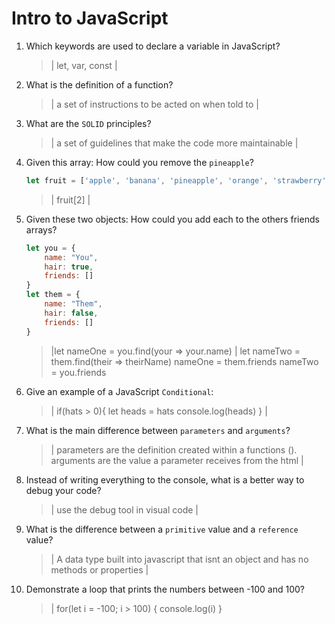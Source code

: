 # Intro to JavaScript
01. Which keywords are used to declare a variable in JavaScript?

    > | let, var, const |

02. What is the definition of a function?

    > | a set of instructions to be acted on when told to |

03. What are the `SOLID` principles?

    > | a set of guidelines that make the code more maintainable |

04. Given this array: How could you remove the `pineapple`?

    ```js
    let fruit = ['apple', 'banana', 'pineapple', 'orange', 'strawberry']
    ```

    > | fruit[2] |

05. Given these two objects: How could you add each to the others friends arrays?

    ```js
    let you = {
        name: "You",
        hair: true,
        friends: []
    }
    let them = {
        name: "Them",
        hair: false,
        friends: []
    }
    ```

    > |let nameOne = you.find(your => your.name) |
    let nameTwo = them.find(their => theirName)
    nameOne = them.friends
    nameTwo = you.friends

06. Give an example of a JavaScript `Conditional`:

    > | if(hats > 0){
        let heads = hats
        console.log(heads)
    } |

07. What is the main difference between `parameters` and `arguments`?

    > | parameters are the definition created within a functions ().
    arguments are the value a parameter receives from the html |

08. Instead of writing everything to the console, what is a better way to debug your code?

    > | use the debug tool in visual code |

09. What is the difference between a `primitive` value and a `reference` value?

    > | A data type built into javascript that isnt an object and has no methods or properties |

10. Demonstrate a loop that prints the numbers between -100 and 100?

    > | for(let i = -100; i > 100) {
        console.log(i)
    }

